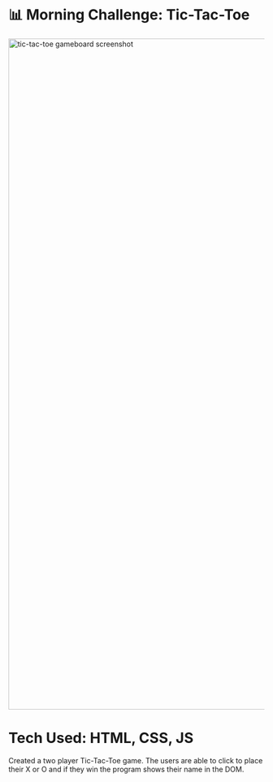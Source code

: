 # 📊 Morning Challenge: Tic-Tac-Toe

<img width="1322" alt="tic-tac-toe gameboard screenshot" src="https://user-images.githubusercontent.com/88988494/134819735-d4275114-f955-4f0b-879c-46cdff9f8727.png">

# Tech Used: HTML, CSS, JS

Created a two player Tic-Tac-Toe game. The users are able to click to place their X or O and if they win the program shows their name in the DOM.
